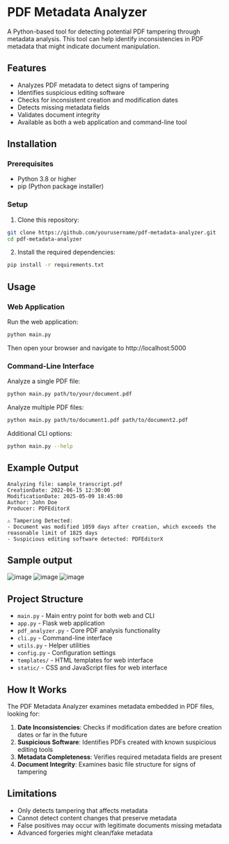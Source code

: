 # PDF Metadata Analyzer

A Python-based tool for detecting potential PDF tampering through metadata analysis. This tool can help identify inconsistencies in PDF metadata that might indicate document manipulation.

## Features

- Analyzes PDF metadata to detect signs of tampering
- Identifies suspicious editing software
- Checks for inconsistent creation and modification dates
- Detects missing metadata fields
- Validates document integrity
- Available as both a web application and command-line tool

## Installation

### Prerequisites

- Python 3.8 or higher
- pip (Python package installer)

### Setup

1. Clone this repository:
```bash
git clone https://github.com/yourusername/pdf-metadata-analyzer.git
cd pdf-metadata-analyzer
```

2. Install the required dependencies:
```bash
pip install -r requirements.txt
```

## Usage

### Web Application

Run the web application:

```bash
python main.py
```

Then open your browser and navigate to http://localhost:5000

### Command-Line Interface

Analyze a single PDF file:

```bash
python main.py path/to/your/document.pdf
```

Analyze multiple PDF files:

```bash
python main.py path/to/document1.pdf path/to/document2.pdf
```

Additional CLI options:

```bash
python main.py --help
```

## Example Output

```
Analyzing file: sample_transcript.pdf
CreationDate: 2022-06-15 12:30:00
ModificationDate: 2025-05-09 18:45:00
Author: John Doe
Producer: PDFEditorX

⚠️ Tampering Detected:
- Document was modified 1059 days after creation, which exceeds the reasonable limit of 1825 days
- Suspicious editing software detected: PDFEditorX
```
## Sample output
![image](https://github.com/user-attachments/assets/bca36fb6-3d0d-4509-b51a-af9736d141b5)
![image](https://github.com/user-attachments/assets/1f1b5b32-5738-4388-8639-d1793c80193a)
![image](https://github.com/user-attachments/assets/233b506d-0509-4452-b2db-54dc52e48bcd)

## Project Structure

- `main.py` - Main entry point for both web and CLI
- `app.py` - Flask web application
- `pdf_analyzer.py` - Core PDF analysis functionality
- `cli.py` - Command-line interface
- `utils.py` - Helper utilities
- `config.py` - Configuration settings
- `templates/` - HTML templates for web interface
- `static/` - CSS and JavaScript files for web interface

## How It Works

The PDF Metadata Analyzer examines metadata embedded in PDF files, looking for:

1. **Date Inconsistencies**: Checks if modification dates are before creation dates or far in the future
2. **Suspicious Software**: Identifies PDFs created with known suspicious editing tools
3. **Metadata Completeness**: Verifies required metadata fields are present
4. **Document Integrity**: Examines basic file structure for signs of tampering

## Limitations

- Only detects tampering that affects metadata
- Cannot detect content changes that preserve metadata
- False positives may occur with legitimate documents missing metadata
- Advanced forgeries might clean/fake metadata
